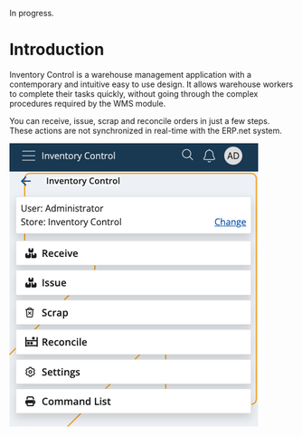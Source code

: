 In progress.

# Introduction

Inventory Control is a warehouse management application with a contemporary and intuitive easy to use design. It allows warehouse workers to complete their tasks quickly, without going through the complex procedures required by the WMS module. 

You can receive, issue, scrap and reconcile orders in just a few steps. These actions are not synchronized in real-time with the ERP.net system.

![Inventory Control](pictures/inventory-control.png)
